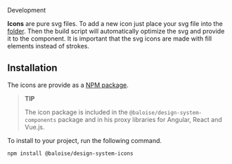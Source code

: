 <bal-doc-banner id="story--foundation-typography-development--heading-and-display" subtitle="Foundation/Icons" color="purple">Development</bal-doc-banner>

<bal-doc-lead>
  <b>Icons</b> are pure svg files. To add a new icon just place your svg file into the
  <a href="https://github.com/baloise/design-system/tree/master/packages/icons/svg">folder</a>. Then the build script
  will automatically optimize the svg and provide it to the component. It is important that the svg icons are made with
  fill elements instead of strokes.
</bal-doc-lead>

## Installation

The icons are provide as a [NPM package](https://www.npmjs.com/package/@baloise/design-system-icons).

> **TIP**
>
> The icon package is included in the `@baloise/design-system-components` package and in his proxy libraries for Angular, React and Vue.js.

To install to your project, run the following command.

```
npm install @baloise/design-system-icons
```
